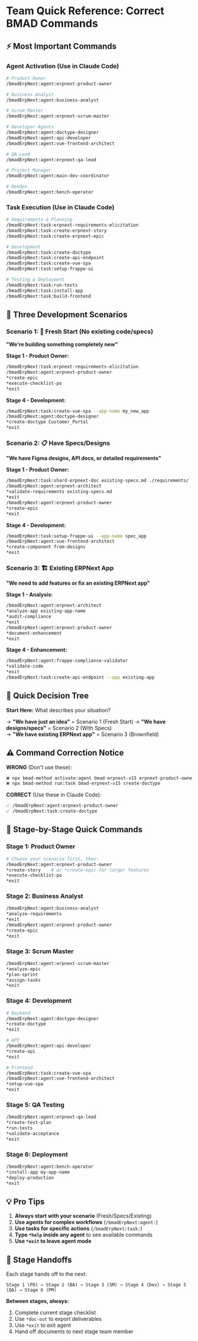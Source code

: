 # Team Quick Reference: Correct BMAD Commands

## ⚡ Most Important Commands

### Agent Activation (Use in Claude Code)
```bash
# Product Owner
/bmadErpNext:agent:erpnext-product-owner

# Business Analyst  
/bmadErpNext:agent:business-analyst

# Scrum Master
/bmadErpNext:agent:erpnext-scrum-master

# Developer Agents
/bmadErpNext:agent:doctype-designer
/bmadErpNext:agent:api-developer
/bmadErpNext:agent:vue-frontend-architect

# QA Lead
/bmadErpNext:agent:erpnext-qa-lead

# Project Manager
/bmadErpNext:agent:main-dev-coordinator

# DevOps
/bmadErpNext:agent:bench-operator
```

### Task Execution (Use in Claude Code)
```bash
# Requirements & Planning
/bmadErpNext:task:erpnext-requirements-elicitation
/bmadErpNext:task:create-erpnext-story
/bmadErpNext:task:create-erpnext-epic

# Development
/bmadErpNext:task:create-doctype
/bmadErpNext:task:create-api-endpoint
/bmadErpNext:task:create-vue-spa
/bmadErpNext:task:setup-frappe-ui

# Testing & Deployment  
/bmadErpNext:task:run-tests
/bmadErpNext:task:install-app
/bmadErpNext:task:build-frontend
```

## 🎯 Three Development Scenarios

### Scenario 1: 🌱 Fresh Start (No existing code/specs)
**"We're building something completely new"**

**Stage 1 - Product Owner:**
```bash
/bmadErpNext:task:erpnext-requirements-elicitation
/bmadErpNext:agent:erpnext-product-owner
*create-epic
*execute-checklist-po
*exit
```

**Stage 4 - Development:**
```bash
/bmadErpNext:task:create-vue-spa --app-name my_new_app
/bmadErpNext:agent:doctype-designer
*create-doctype Customer_Portal
*exit
```

### Scenario 2: 📋 Have Specs/Designs
**"We have Figma designs, API docs, or detailed requirements"**

**Stage 1 - Product Owner:**
```bash
/bmadErpNext:task:shard-erpnext-doc existing-specs.md ./requirements/
/bmadErpNext:agent:erpnext-architect
*validate-requirements existing-specs.md
*exit
/bmadErpNext:agent:erpnext-product-owner
*create-epic
*exit
```

**Stage 4 - Development:**
```bash
/bmadErpNext:task:setup-frappe-ui --app-name spec_app
/bmadErpNext:agent:vue-frontend-architect
*create-component from-designs
*exit
```

### Scenario 3: 🏗️ Existing ERPNext App
**"We need to add features or fix an existing ERPNext app"**

**Stage 1 - Analysis:**
```bash
/bmadErpNext:agent:erpnext-architect
*analyze-app existing-app-name
*audit-compliance
*exit
/bmadErpNext:agent:erpnext-product-owner
*document-enhancement
*exit
```

**Stage 4 - Enhancement:**
```bash
/bmadErpNext:agent:frappe-compliance-validator
*validate-code
*exit
/bmadErpNext:task:create-api-endpoint --app existing-app
```

## 🤔 Quick Decision Tree

**Start Here:** What describes your situation?

→ **"We have just an idea"** = Scenario 1 (Fresh Start)
→ **"We have designs/specs"** = Scenario 2 (With Specs)  
→ **"We have existing ERPNext app"** = Scenario 3 (Brownfield)

## ⚠️ Command Correction Notice

**WRONG** (Don't use these):
```bash
❌ npx bmad-method activate:agent bmad-erpnext-v15 erpnext-product-owner
❌ npx bmad-method run:task bmad-erpnext-v15 create-doctype
```

**CORRECT** (Use these in Claude Code):
```bash
✅ /bmadErpNext:agent:erpnext-product-owner
✅ /bmadErpNext:task:create-doctype
```

## 🚀 Stage-by-Stage Quick Commands

### Stage 1: Product Owner
```bash
# Choose your scenario first, then:
/bmadErpNext:agent:erpnext-product-owner
*create-story    # or *create-epic for larger features
*execute-checklist-po
*exit
```

### Stage 2: Business Analyst
```bash
/bmadErpNext:agent:business-analyst
*analyze-requirements
*exit
/bmadErpNext:agent:erpnext-product-owner
*create-epic
*exit
```

### Stage 3: Scrum Master  
```bash
/bmadErpNext:agent:erpnext-scrum-master
*analyze-epic
*plan-sprint
*assign-tasks
*exit
```

### Stage 4: Development
```bash
# Backend
/bmadErpNext:agent:doctype-designer
*create-doctype
*exit

# API
/bmadErpNext:agent:api-developer  
*create-api
*exit

# Frontend
/bmadErpNext:task:create-vue-spa
/bmadErpNext:agent:vue-frontend-architect
*setup-vue-spa
*exit
```

### Stage 5: QA Testing
```bash
/bmadErpNext:agent:erpnext-qa-lead
*create-test-plan
*run-tests
*validate-acceptance
*exit
```

### Stage 6: Deployment
```bash
/bmadErpNext:agent:bench-operator
*install-app my-app-name
*deploy-production
*exit
```

## 💡 Pro Tips

1. **Always start with your scenario** (Fresh/Specs/Existing)
2. **Use agents for complex workflows** (`/bmadErpNext:agent:`)
3. **Use tasks for specific actions** (`/bmadErpNext:task:`)
4. **Type `*help` inside any agent** to see available commands
5. **Use `*exit` to leave agent mode**

## 🔗 Stage Handoffs

Each stage hands off to the next:
```
Stage 1 (PO) → Stage 2 (BA) → Stage 3 (SM) → Stage 4 (Dev) → Stage 5 (QA) → Stage 6 (PM)
```

**Between stages, always:**
1. Complete current stage checklist
2. Use `*doc-out` to export deliverables  
3. Use `*exit` to exit agent
4. Hand off documents to next stage team member